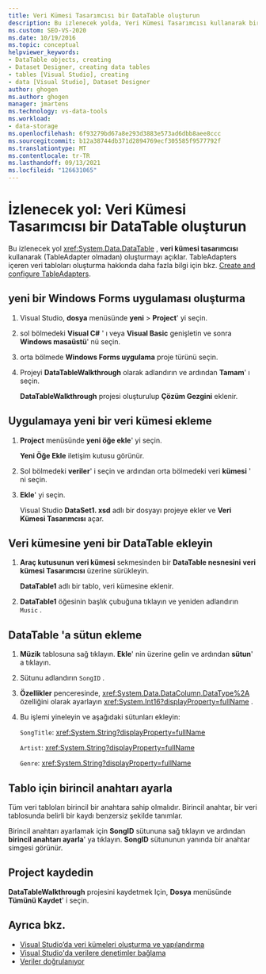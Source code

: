 ```yaml
---
title: Veri Kümesi Tasarımcısı bir DataTable oluşturun
description: Bu izlenecek yolda, Veri Kümesi Tasarımcısı kullanarak bir DataTable (TableAdapter olmadan) oluşturun. yeni bir Windows Forms uygulaması oluşturun ve buna yeni bir veri kümesi ekleyin.
ms.custom: SEO-VS-2020
ms.date: 10/19/2016
ms.topic: conceptual
helpviewer_keywords:
- DataTable objects, creating
- Dataset Designer, creating data tables
- tables [Visual Studio], creating
- data [Visual Studio], Dataset Designer
author: ghogen
ms.author: ghogen
manager: jmartens
ms.technology: vs-data-tools
ms.workload:
- data-storage
ms.openlocfilehash: 6f93279bd67a8e293d3883e573ad6dbb8aee8ccc
ms.sourcegitcommit: b12a38744db371d2894769ecf305585f9577792f
ms.translationtype: MT
ms.contentlocale: tr-TR
ms.lasthandoff: 09/13/2021
ms.locfileid: "126631065"
---
```

# <a name="walkthrough-create-a-datatable-in-the-dataset-designer"></a>İzlenecek yol: Veri Kümesi Tasarımcısı bir DataTable oluşturun

Bu izlenecek yol <xref:System.Data.DataTable> , **veri kümesi tasarımcısı** kullanarak (TableAdapter olmadan) oluşturmayı açıklar. TableAdapters içeren veri tabloları oluşturma hakkında daha fazla bilgi için bkz. [Create and configure TableAdapters](../data-tools/create-and-configure-tableadapters.md).

## <a name="create-a-new-windows-forms-application"></a>yeni bir Windows Forms uygulaması oluşturma

1. Visual Studio, **dosya** menüsünde **yeni**  >  **Project**' yi seçin.

2. sol bölmedeki **Visual C#** ' ı veya **Visual Basic** genişletin ve sonra **Windows masaüstü**' nü seçin.

3. orta bölmede **Windows Forms uygulama** proje türünü seçin.

4. Projeyi **DataTableWalkthrough** olarak adlandırın ve ardından **Tamam**' ı seçin.

     **DataTableWalkthrough** projesi oluşturulup **Çözüm Gezgini** eklenir.

## <a name="add-a-new-dataset-to-the-application"></a>Uygulamaya yeni bir veri kümesi ekleme

1. **Project** menüsünde **yeni öğe ekle**' yi seçin.

     **Yeni Öğe Ekle** iletişim kutusu görünür.

2. Sol bölmedeki **veriler**' i seçin ve ardından orta bölmedeki veri **kümesi** ' ni seçin.

3. **Ekle**' yi seçin.

     Visual Studio **DataSet1. xsd** adlı bir dosyayı projeye ekler ve **Veri Kümesi Tasarımcısı** açar.

## <a name="add-a-new-datatable-to-the-dataset"></a>Veri kümesine yeni bir DataTable ekleyin

1. **Araç kutusunun** **veri kümesi** sekmesinden bir **DataTable nesnesini** **veri kümesi Tasarımcısı** üzerine sürükleyin.

     **DataTable1** adlı bir tablo, veri kümesine eklenir.

2. **DataTable1** öğesinin başlık çubuğuna tıklayın ve yeniden adlandırın `Music` .

## <a name="add-columns-to-the-datatable"></a>DataTable 'a sütun ekleme

1. **Müzik** tablosuna sağ tıklayın. **Ekle**' nin üzerine gelin ve ardından **sütun**' a tıklayın.

2. Sütunu adlandırın `SongID` .

3. **Özellikler** penceresinde, <xref:System.Data.DataColumn.DataType%2A> özelliğini olarak ayarlayın <xref:System.Int16?displayProperty=fullName> .

4. Bu işlemi yineleyin ve aşağıdaki sütunları ekleyin:

     `SongTitle`: <xref:System.String?displayProperty=fullName>

     `Artist`: <xref:System.String?displayProperty=fullName>

     `Genre`: <xref:System.String?displayProperty=fullName>

## <a name="set-the-primary-key-for-the-table"></a>Tablo için birincil anahtarı ayarla

Tüm veri tabloları birincil bir anahtara sahip olmalıdır. Birincil anahtar, bir veri tablosunda belirli bir kaydı benzersiz şekilde tanımlar.

Birincil anahtarı ayarlamak için **SongID** sütununa sağ tıklayın ve ardından **birincil anahtarı ayarla**' ya tıklayın. **SongID** sütununun yanında bir anahtar simgesi görünür.

## <a name="save-your-project"></a>Project kaydedin

**DataTableWalkthrough** projesini kaydetmek Için, **Dosya** menüsünde **Tümünü Kaydet**' i seçin.

## <a name="see-also"></a>Ayrıca bkz.

- [Visual Studio’da veri kümeleri oluşturma ve yapılandırma](../data-tools/create-and-configure-datasets-in-visual-studio.md)
- [Visual Studio'da verilere denetimler bağlama](../data-tools/bind-controls-to-data-in-visual-studio.md)
- [Veriler doğrulanıyor](../data-tools/validate-data-in-datasets.md)
